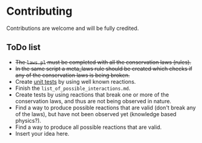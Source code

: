 # Contributing

Contributions are welcome and will be fully credited.

## ToDo list

* <s>The `laws.pl` must be completed with all the conservation laws (rules).</s>
* <s>In the same script a meta_laws rule should be created which checks if any of the conservation laws is being broken.</s>
* Create [unit tests](https://www.swi-prolog.org/pldoc/doc_for?object=section(%27packages/plunit.html%27)) by using well known reactions.
* Finish the `list_of_possible_interactions.md`.
* Create tests by using reactions that break one or more of the conservation laws, and thus are not being observed in nature.
* Find a way to produce possible reactions that are valid (don't break any of the laws), but have not been observed yet (knowledge based physics?).
* Find a way to produce all possible reactions that are valid.
* Insert your idea here.
